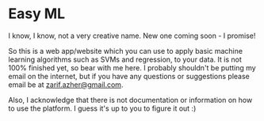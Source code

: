 # Easy ML

I know, I know, not a very creative name. New one coming soon - I promise!

So this is a web app/website which you can use to apply basic machine learning algorithms such as SVMs and regression, to your data. It is not 100% finished yet, so bear with me here. I probably shouldn't be putting my email on the internet, but if you have any questions or suggestions please email be at zarif.azher@gmail.com.

Also, I acknowledge that there is not documentation or information on how to use the platform. I guess it's up to you to figure it out :)
